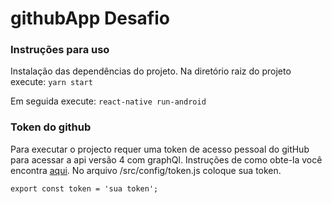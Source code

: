 # githubApp Desafio
### **Instruções para uso**
Instalação das dependências do projeto.
Na diretório raiz do projeto execute:
```yarn start```

Em seguida execute:
```react-native run-android```

### **Token do github**
Para executar o projecto requer uma token de acesso pessoal do gitHub para acessar a api versão 4 com graphQl.
Instruções de como obte-la você encontra [aqui](https://developer.github.com/v4/guides/forming-calls/#authenticating-with-graphql).
No arquivo /src/config/token.js coloque sua token.
```//coloque sua token aqui
export const token = 'sua token';
```
